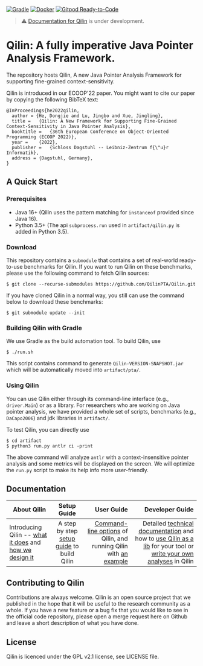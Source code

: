 [![Gradle](https://github.com/QilinPTA/Qilin/actions/workflows/gradle.yml/badge.svg?event=push)](https://github.com/QilinPTA/Qilin/actions/workflows/gradle.yml)
[![Docker](https://github.com/QilinPTA/Qilin/actions/workflows/docker-image.yml/badge.svg?event=push)](https://github.com/QilinPTA/Qilin/actions/workflows/docker-image.yml)
[![Gitpod Ready-to-Code](https://img.shields.io/badge/Gitpod-Ready--to--Code-blue?logo=gitpod)](https://gitpod.io/#https://github.com/QilinPTA/Qilin) 

> :warning: [Documentation for Qilin](https://qilinpta.github.io/) is under development.

# Qilin: A fully imperative Java Pointer Analysis Framework.
The repository hosts Qilin, A new Java Pointer Analysis Framework for supporting fine-grained context-sensitivity.

Qilin is introduced in our ECOOP'22 paper. You might want to cite our paper by copying the following BibTeX text:
```
@InProceedings{he2022qilin,
  author = {He, Dongjie and Lu, Jingbo and Xue, Jingling},
  title =	{Qilin: A New Framework for Supporting Fine-Grained Context-Sensitivity in Java Pointer Analysis},
  booktitle =	{36th European Conference on Object-Oriented Programming (ECOOP 2022)},
  year =	{2022},
  publisher =	{Schloss Dagstuhl -- Leibniz-Zentrum f{\"u}r Informatik},
  address =	{Dagstuhl, Germany},
}
```
## A Quick Start
### Prerequisites
* Java 16+ (Qilin uses the pattern matching for `instanceof` provided since Java 16).
* Python 3.5+ (The api `subprocess.run` used in `artifact/qilin.py` is added in Python 3.5).

### Download
This repository contains a `submodule` that contains a set of real-world ready-to-use benchmarks for Qilin. 
If you want to run Qilin on these benchmarks, please use the following command to fetch Qilin sources:
```
$ git clone --recurse-submodules https://github.com/QilinPTA/Qilin.git
```

If you have cloned Qilin in a normal way, you still can use the command below to download these benchmarks:
```
$ git submodule update --init
```
### Building Qilin with Gradle
We use Gradle as the build automation tool. To build Qilin, use
```
$ ./run.sh
```
This script contains command to generate `Qilin-VERSION-SNAPSHOT.jar` which will be automatically moved into `artifact/pta/`.

### Using Qilin
You can use Qilin either through its command-line interface (e.g., `driver.Main`) or as a library.
For researchers who are working on Java pointer analysis, we have provided a whole set of scripts, benchmarks (e.g., `DaCapo2006`) and jdk libraries in `artifact/`.

To test Qilin, you can directly use
```
$ cd artifact
$ python3 run.py antlr ci -print
```
The above command will analyze `antlr` with a context-insensitive pointer analysis and some metrics will be displayed on the screen. 
We will optimize the `run.py` script to make its help info more user-friendly.

## Documentation

| About Qilin       | Setup  Guide         | User Guide  | Developer Guide  |
| ------------- |:-------------:| -----:|-----:|
| Introducing Qilin -- [what it does](https://qilinpta.github.io/#what-is-qilin) and [how we design it](https://github.com/QilinPTA/qilinpta.github.io/wiki/Qilin-Design#qilin-design)      | A step by step [setup guide](https://github.com/QilinPTA/qilinpta.github.io/wiki/Setup-Guide#getting-started) to build Qilin | [Command-line options](https://github.com/QilinPTA/qilinpta.github.io/wiki/Full-list-of-Qilin-options) of Qilin, and running Qilin with [an example](https://github.com/QilinPTA/qilinpta.github.io/wiki/Analyse-a-Simple-Java-Program#an-example) | Detailed [technical documentation](https://qilinpta.github.io/QilinCodeStructure.html) and how to [use Qilin as a lib](https://github.com/QilinPTA/qilinpta.github.io/wiki/Qilin-as-a-lib) for your tool or [write your own analyses](https://github.com/QilinPTA/qilinpta.github.io/wiki/Write-your-own-analysis-in-Qilin) in Qilin |

## Contributing to Qilin
Contributions are always welcome. Qilin is an open source project that we published in the hope that it will be useful to the research community as a whole. 
If you have a new feature or a bug fix that you would like to see in the official code repository, please open a merge request here on Github and leave a short description of what you have done.

## License
Qilin is licenced under the GPL v2.1 license, see LICENSE file.

